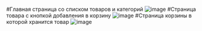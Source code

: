 #Главная страница со списком товаров и категорий
![image](https://github.com/user-attachments/assets/e1afb55b-ce6e-435d-827f-f3e1abb4c634)
#Страница товара с кнопкой добавления в корзину
![image](https://github.com/user-attachments/assets/2f920551-bd19-4858-8562-7dc0afd28b6c)
#Страница корзины в которой хранится товар
![image](https://github.com/user-attachments/assets/0a9c95b7-4227-47d2-b376-ceb5211a787b)

